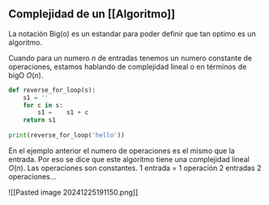 ## Complejidad de un  [[Algoritmo]]

La notación Big(o) es un estandar para poder definir que tan optimo es un algoritmo.

Cuando para un numero *n* de entradas tenemos un numero constante de operaciones, estamos hablando de complejidad lineal o en términos de bigO $O(n)$.


``` python
def reverse_for_loop(s):  
    s1 = ''  
    for c in s:  
        s1 =    s1 + c  
    return s1  
  
print(reverse_for_loop('hello'))
```

En el ejemplo anterior el numero de operaciones es el mismo que la entrada. Por eso se dice que este algoritmo tiene una complejidad lineal $O(n)$.
Las operaciones son constantes. 
1 entrada = 1 operación 
2 entradas 2 operaciones...

![[Pasted image 20241225191150.png]]